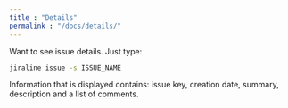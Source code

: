 ```yaml
---
title : "Details"
permalink : "/docs/details/"
---
```


Want to see issue details. Just type:

```bash
jiraline issue -s ISSUE_NAME
```

Information that is displayed contains: issue key, creation date, summary, description and a list of comments.
